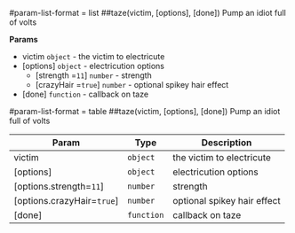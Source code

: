 #param-list-format = list
<a name="taze"></a>
##taze(victim, [options], [done])
Pump an idiot full of volts

**Params**

- victim <code>object</code> - the victim to electricute  
- \[options\] <code>object</code> - electricution options  
  - \[strength =<code>11</code>\] <code>number</code> - strength  
  - \[crazyHair =<code>true</code>\] <code>number</code> - optional spikey hair effect  
- \[done\] <code>function</code> - callback on taze  



#param-list-format = table
<a name="taze"></a>
##taze(victim, [options], [done])
Pump an idiot full of volts

| Param | Type | Description |
| ----- | ---- | ----------- |
| victim | <code>object</code> | the victim to electricute |
| \[options\] | <code>object</code> | electricution options |
| \[options.strength=<code>11</code>\] | <code>number</code> | strength |
| \[options.crazyHair=<code>true</code>\] | <code>number</code> | optional spikey hair effect |
| \[done\] | <code>function</code> | callback on taze |


